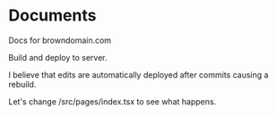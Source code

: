 # Documents 
Docs for browndomain.com

Build and deploy to server.

I believe that edits are automatically deployed after commits causing a rebuild.

Let's change /src/pages/index.tsx to see what happens.


